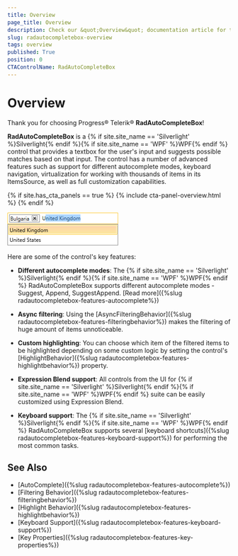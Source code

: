 ```yaml
---
title: Overview
page_title: Overview
description: Check our &quot;Overview&quot; documentation article for the RadAutoCompleteBox {{ site.framework_name }} control.
slug: radautocompletebox-overview
tags: overview
published: True
position: 0
CTAControlName: RadAutoCompleteBox
---
```


# Overview

Thank you for choosing Progress® Telerik® __RadAutoCompleteBox__!

__RadAutoCompleteBox__ is a {% if site.site_name == 'Silverlight' %}Silverlight{% endif %}{% if site.site_name == 'WPF' %}WPF{% endif %} control that provides a textbox for the user's input and suggests possible matches based on that input. The control has a number of advanced features such as support for different autocomplete modes, keyboard navigation, virtualization for working with thousands of items in its ItemsSource, as well as full customization capabilities.

{% if site.has_cta_panels == true %}
{% include cta-panel-overview.html %}
{% endif %}

![RadAutoCompleteBox](images/radautocompletebox-overview_2.png)

Here are some of the control's key features:

* __Different autocomplete modes__: The {% if site.site_name == 'Silverlight' %}Silverlight{% endif %}{% if site.site_name == 'WPF' %}WPF{% endif %} RadAutoCompleteBox supports different autocomplete modes - Suggest, Append, SuggestAppend. [Read more]({%slug radautocompletebox-features-autocomplete%})

* __Async filtering__: Using the [AsyncFilteringBehavior]({%slug radautocompletebox-features-filteringbehavior%}) makes the filtering of huge amount of items unnoticeable.

* __Custom highlighting__: You can choose which item of the filtered items to be highlighted depending on some custom logic by setting the control's [HighlightBehavior]({%slug radautocompletebox-features-highlightbehavior%}) property.

* __Expression Blend support__: All controls from the UI for {% if site.site_name == 'Silverlight' %}Silverlight{% endif %}{% if site.site_name == 'WPF' %}WPF{% endif %} suite can be easily customized using Expression Blend.

* __Keyboard support__: The {% if site.site_name == 'Silverlight' %}Silverlight{% endif %}{% if site.site_name == 'WPF' %}WPF{% endif %} RadAutoCompleteBox supports several [keyboard shortcuts]({%slug radautocompletebox-features-keyboard-support%}) for performing the most common tasks.

## See Also

* [AutoComplete]({%slug radautocompletebox-features-autocomplete%})
* [Filtering Behavior]({%slug radautocompletebox-features-filteringbehavior%})
* [Highlight Behavior]({%slug radautocompletebox-features-highlightbehavior%})
* [Keyboard Support]({%slug radautocompletebox-features-keyboard-support%})
* [Key Properties]({%slug radautocompletebox-features-key-properties%})
